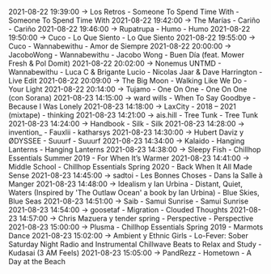 2021-08-22 19:39:00 -> Los Retros - Someone To Spend Time With - Someone To Spend Time With
2021-08-22 19:42:00 -> The Marías - Cariño - Cariño
2021-08-22 19:46:00 -> Rupatrupa - Humo - Humo
2021-08-22 19:50:00 -> Cuco - Lo Que Siento - Lo Que Siento
2021-08-22 19:55:00 -> Cuco - Wannabewithu - Amor de Siempre
2021-08-22 20:00:00 -> JacoboWong - Wannabewithu - Jacobo Wong - Buen Día (feat. Mower Fresh & Pol Domit)
2021-08-22 20:02:00 -> Nonemus UNTMD - Wannabewithu - Luca C & Brigante Lucio - Nicolas Jaar & Dave Harrington - Live Edit
2021-08-22 20:09:00 -> The Big Moon - Walking Like We Do - Your Light
2021-08-22 20:14:00 -> Tujamo - One On One - One On One (con Sorana)
2021-08-23 14:15:00 -> ward wills - When To Say Goodbye - Because I Was Lonely
2021-08-23 14:18:00 -> LaxCity - 2018 – 2021 (mixtape) - thinking
2021-08-23 14:21:00 -> ais.hill - Tree Tunk - Tree Tunk
2021-08-23 14:24:00 -> Handbook - Silk - Silk
2021-08-23 14:28:00 -> invention_ - Fauxlii - katharsys
2021-08-23 14:30:00 -> Hubert Daviz y ØDYSSEE - Suuurf - Suuurf
2021-08-23 14:34:00 -> Kalaido - Hanging Lanterns - Hanging Lanterns
2021-08-23 14:38:00 -> Sleepy Fish - Chillhop Essentials Summer 2019 - For When It’s Warmer
2021-08-23 14:41:00 -> Middle School - Chillhop Essentials Spring 2020 - Back When It All Made Sense
2021-08-23 14:45:00 -> sadtoi - Les Bonnes Choses - Dans la Salle à Manger
2021-08-23 14:48:00 -> Idealism y Ian Urbina - Distant, Quiet, Waters (Inspired by 'The Outlaw Ocean' a book by Ian Urbina) - Blue Skies, Blue Seas
2021-08-23 14:51:00 -> Saib - Samui Sunrise - Samui Sunrise
2021-08-23 14:54:00 -> goosetaf - Migration - Clouded Thoughts
2021-08-23 14:57:00 -> Chris Mazuera y tender spring - Perspective - Perspective
2021-08-23 15:00:00 -> Plusma - Chillhop Essentials Spring 2019 - Marmots Dance
2021-08-23 15:02:00 -> Ambient y Ethnic Girls - Lo-Fever: Sober Saturday Night Radio and Instrumental Chillwave Beats to Relax and Study - Kudasai (3 AM Feels)
2021-08-23 15:05:00 -> PandRezz - Hometown - A Day at the Beach
